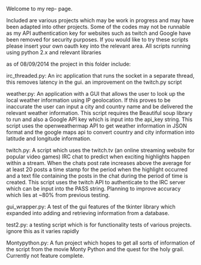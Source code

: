 Welcome to my rep- page.

Included are various projects which may be work in progress and may have been adapted into other projects. Some of the codes may not be runnable as my API authentication key for websites such as twitch and Google have been removed for security purposes. If you would like to try these scripts please insert your own oauth key into the relevant area. All scripts running using python 2.x and relevant libraries

as of 08/09/2014 the project in this folder include:

irc_threaded.py: An irc application that runs the socket in a separate thread, this removes latency in the gui. an improvement on the twitch.py script

weather.py: An application with a GUI that allows the user to look up the local weather information using IP geolocation. If this proves to be inaccurate the user can input a city and country name and be delivered the relevant weather information. This script requires the Beautiful soup library to run and also a Google API key which is input into the api_key string. This script uses the openweathermap API to get weather information in JSON format and the google maps api to convert country and city information into latitude and longitude information.

twitch.py: A script which uses the twitch.tv (an online streaming website for popular video games) IRC chat to predict when exciting highlights happen within a stream. When the chats post rate increases above the average for at least 20 posts a time stamp for the period when the highlight occurred and a text file containing the posts in the chat during the period of time is created. This script uses the twitch API to authenticate to the IRC server which can be input into the PASS string. Planning to improve accuracy which lies at ~80% from previous testing.

gui_wrapper.py: A test of the gui features of the tkinter library which expanded into adding and retrieving information from a database.

test2.py: a testing script which is for functionality tests of various projects. ignore this as it varies rapidly

Montypython.py: A fun project which hopes to get all sorts of information of the script from the movie Monty Python and the quest for the holy grail. Currently not feature complete.

